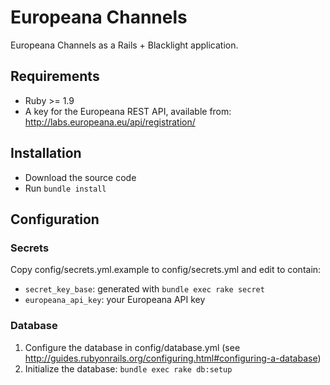 # Europeana Channels

Europeana Channels as a Rails + Blacklight application.

## Requirements

* Ruby >= 1.9
* A key for the Europeana REST API, available from:
  http://labs.europeana.eu/api/registration/

## Installation

* Download the source code
* Run `bundle install`

## Configuration

### Secrets

Copy config/secrets.yml.example to config/secrets.yml and edit to contain:
* `secret_key_base`: generated with `bundle exec rake secret`
* `europeana_api_key`: your Europeana API key

### Database

1. Configure the database in config/database.yml (see
  http://guides.rubyonrails.org/configuring.html#configuring-a-database)
2. Initialize the database: `bundle exec rake db:setup`


